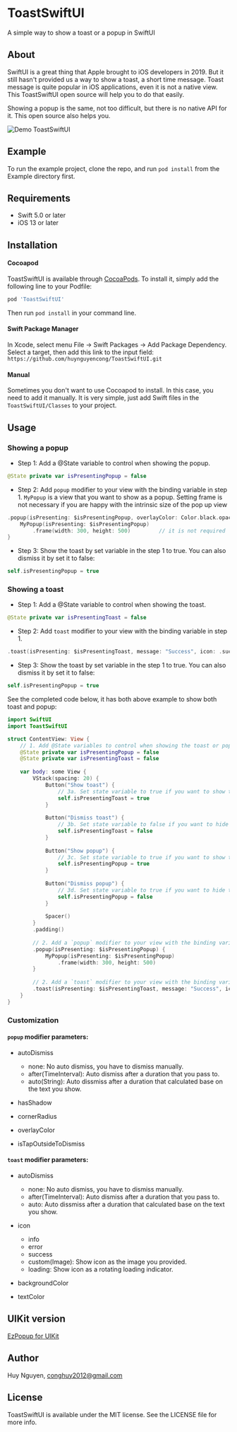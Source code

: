 # ToastSwiftUI

A simple way to show a toast or a popup in SwiftUI

## About

SwiftUI is a great thing that Apple brought to iOS developers in 2019. But it still hasn't provided us a way to show a toast, a short time message. Toast message is quite popular in iOS applications, even it is not a native view. This ToastSwiftUI open source will help you to do that easily.

Showing a popup is the same, not too difficult, but there is no native API for it. This open source also helps you.

![Demo ToastSwiftUI](Images/demo.gif)

## Example

To run the example project, clone the repo, and run `pod install` from the Example directory first.

## Requirements

- Swift 5.0 or later
- iOS 13 or later

## Installation

#### Cocoapod

ToastSwiftUI is available through [CocoaPods](https://cocoapods.org). To install
it, simply add the following line to your Podfile:

```ruby
pod 'ToastSwiftUI'
```

Then run `pod install` in your command line.

#### Swift Package Manager
In Xcode, select menu File -> Swift Packages -> Add Package Dependency. Select a target, then add this link to the input field:
`https://github.com/huynguyencong/ToastSwiftUI.git`

#### Manual

Sometimes you don't want to use Cocoapod to install. In this case, you need to add it manually. It is very simple, just add Swift files in the `ToastSwiftUI/Classes` to your project.

## Usage

### Showing a popup

- Step 1: Add a @State variable to control when showing the popup.
```swift
@State private var isPresentingPopup = false
```

- Step 2: Add `popup` modifier to your view with the binding variable in step 1. `MyPopup` is a view that you want to show as a popup. Setting frame is not necessary if you are happy with the intrinsic size of the pop up view
```swift
.popup(isPresenting: $isPresentingPopup, overlayColor: Color.black.opacity(0.4)) {
    MyPopup(isPresenting: $isPresentingPopup)
        .frame(width: 300, height: 500)         // it is not required
}
```

- Step 3: Show the toast by set variable in the step 1 to true. You can also dismiss it by set it to false:
```swift
self.isPresentingPopup = true
```

### Showing a toast

- Step 1: Add a @State variable to control when showing the toast.
```swift
@State private var isPresentingToast = false
```

- Step 2: Add `toast` modifier to your view with the binding variable in step 1.
```swift
.toast(isPresenting: $isPresentingToast, message: "Success", icon: .success)
```

- Step 3: Show the toast by set variable in the step 1 to true. You can also dismiss it by set it to false:
```swift
self.isPresentingPopup = true
```

See the completed code below, it has both above example to show both toast and popup:

```swift
import SwiftUI
import ToastSwiftUI

struct ContentView: View {
    // 1. Add @State variables to control when showing the toast or popup
    @State private var isPresentingPopup = false
    @State private var isPresentingToast = false
    
    var body: some View {
        VStack(spacing: 20) {
            Button("Show toast") {
                // 3a. Set state variable to true if you want to show the toast
                self.isPresentingToast = true
            }
            
            Button("Dismiss toast") {
                // 3b. Set state variable to false if you want to hide the toast
                self.isPresentingToast = false
            }
            
            Button("Show popup") {
                // 3c. Set state variable to true if you want to show the popup
                self.isPresentingPopup = true
            }
            
            Button("Dismiss popup") {
                // 3d. Set state variable to true if you want to hide the popup
                self.isPresentingPopup = false
            }
            
            Spacer()
        }
        .padding()
        
        // 2. Add a `popup` modifier to your view with the binding variable in step 1
        .popup(isPresenting: $isPresentingPopup) {
            MyPopup(isPresenting: $isPresentingPopup)
                .frame(width: 300, height: 500)
        }
        
        // 2. Add a `toast` modifier to your view with the binding variable in step 1
        .toast(isPresenting: $isPresentingToast, message: "Success", icon: .success)
    }
}
```

### Customization

#### `popup` modifier parameters:
- autoDismiss
    - none: No auto dismiss, you have to dismiss manually.
    - after(TimeInterval): Auto dismiss after a duration that you pass to.
    - auto(String): Auto dissmiss after a duration that calculated base on the text you show.
    
- hasShadow
- cornerRadius
- overlayColor
- isTapOutsideToDismiss

#### `toast` modifier parameters:
- autoDismiss
    - none: No auto dismiss, you have to dismiss manually.
    - after(TimeInterval): Auto dismiss after a duration that you pass to.
    - auto: Auto dissmiss after a duration that calculated base on the text you show.
    
- icon
    - info
    - error
    - success
    - custom(Image): Show icon as the image you provided.
    - loading: Show icon as a rotating loading indicator.
    
- backgroundColor
- textColor

## UIKit version
[EzPopup for UIKit](https://github.com/huynguyencong/EzPopup)


## Author

Huy Nguyen, conghuy2012@gmail.com

## License

ToastSwiftUI is available under the MIT license. See the LICENSE file for more info.
